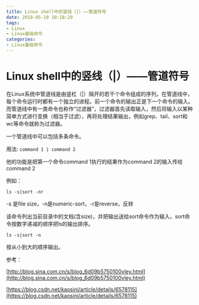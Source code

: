 ```yaml
---
title: Linux shell中的竖线（|）——管道符号
date: 2018-05-10 10:18:29
tags:
- Linux
- Linux基础命令
categories:
- Linux基础命令
---
```

# Linux shell中的竖线（|）——管道符号

在Linux系统中管道线是由竖杠（|）隔开的若干个命令组成的序列，在管道线中，每个命令运行时都有一个独立的进程。前一个命令的输出正是下一个命令的输入。而管道线中有一类命令也称作“过滤器”，过滤器首先读取输入，然后将输入以某种简单方式进行变换（相当于过滤），再将处理结果输出，例如grep、tail、sort和wc等命令就称为过滤器。

一个管道线中可以包括多条命令。

用法: `command 1 | command 2`

他的功能是把第一个命令command 1执行的结果作为command 2的输入传给command 2

例如：

``` linux
ls -s|sort -nr
```

-s 是file size，-n是numeric-sort，-r是reverse，反转

该命令列出当前目录中的文档(含size)，并把输出送给sort命令作为输入，sort命令按数字递减的顺序把ls的输出排序。

``` linux
ls -s|sort -n
```

按从小到大的顺序输出。

参考：

[http://blog.sina.com.cn/s/blog_6d09b5750100vley.html](http://blog.sina.com.cn/s/blog_6d09b5750100vley.html)

[https://blog.csdn.net/kaosini/article/details/6578115](https://blog.csdn.net/kaosini/article/details/6578115)